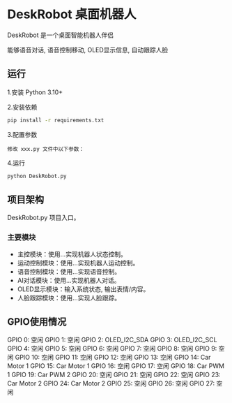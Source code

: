 # DeskRobot 桌面机器人

DeskRobot 是一个桌面智能机器人伴侣

能够语音对话, 语音控制移动, OLED显示信息, 自动跟踪人脸

## 运行

1.安装 Python 3.10+

2.安装依赖
```bash
pip install -r requirements.txt
```

3.配置参数
```
修改 xxx.py 文件中以下参数：
```

4.运行
```bash
python DeskRobot.py
```

## 项目架构

DeskRobot.py 项目入口。

### 主要模块

- 主控模块：使用...实现机器人状态控制。
- 运动控制模块：使用...实现机器人运动控制。
- 语音控制模块：使用...实现语音控制。
- AI对话模块：使用...实现机器人对话。
- OLED显示模块：输入系统状态, 输出表情/内容。
- 人脸跟踪模块：使用...实现人脸跟踪。


## GPIO使用情况

GPIO 0:  空闲
GPIO 1:  空闲
GPIO 2:  OLED_I2C_SDA
GPIO 3:  OLED_I2C_SCL
GPIO 4:  空闲
GPIO 5:  空闲
GPIO 6:  空闲
GPIO 7:  空闲
GPIO 8:  空闲
GPIO 9:  空闲
GPIO 10: 空闲
GPIO 11: 空闲
GPIO 12: 空闲
GPIO 13: 空闲
GPIO 14: Car Motor 1
GPIO 15: Car Motor 1
GPIO 16: 空闲
GPIO 17: 空闲
GPIO 18: Car PWM 1
GPIO 19: Car PWM 2
GPIO 20: 空闲
GPIO 21: 空闲
GPIO 22: 空闲
GPIO 23: Car Motor 2
GPIO 24: Car Motor 2
GPIO 25: 空闲
GPIO 26: 空闲
GPIO 27: 空闲

